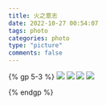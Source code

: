 ```yaml
---
title: 火之意志
date: 2022-10-27 00:54:07
tags: photo
categories: photo
type: "picture"
comments: false
---
```


<!--请开始装逼-->

{% gp 5-3 %}
![](http://oliji9s3j.bkt.clouddn.com/15120957305825.jpg)
![](http://oliji9s3j.bkt.clouddn.com/15120957546525.jpg)
![](http://oliji9s3j.bkt.clouddn.com/15120957661673.jpg)
![](http://oliji9s3j.bkt.clouddn.com/15120957755072.jpg)




{% endgp %}

<!--对不起，到时间了，请停止装逼-->



